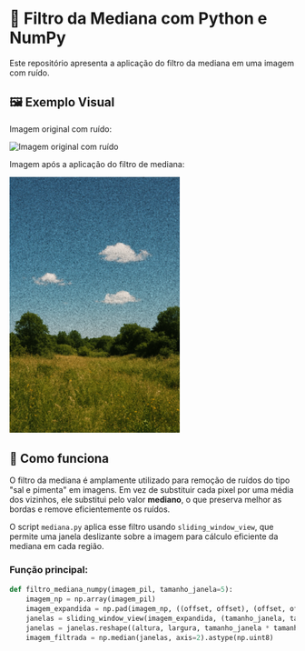 # 🧼 Filtro da Mediana com Python e NumPy

Este repositório apresenta a aplicação do filtro da mediana em uma imagem com ruído.

## 🖼️ Exemplo Visual

Imagem original com ruído:

<img src="2.png" alt="Imagem original com ruído" width="300"/>

Imagem após a aplicação do filtro de mediana:

<img src="2mod.png" alt="Imagem com filtro da mediana" width="300"/>

## 🧠 Como funciona

O filtro da mediana é amplamente utilizado para remoção de ruídos do tipo "sal e pimenta" em imagens. Em vez de substituir cada pixel por uma média dos vizinhos, ele substitui pelo valor **mediano**, o que preserva melhor as bordas e remove eficientemente os ruídos.

O script `mediana.py` aplica esse filtro usando `sliding_window_view`, que permite uma janela deslizante sobre a imagem para cálculo eficiente da mediana em cada região.

### Função principal:

```python
def filtro_mediana_numpy(imagem_pil, tamanho_janela=5):
    imagem_np = np.array(imagem_pil)
    imagem_expandida = np.pad(imagem_np, ((offset, offset), (offset, offset), (0, 0)), mode='edge')
    janelas = sliding_window_view(imagem_expandida, (tamanho_janela, tamanho_janela, 3))
    janelas = janelas.reshape((altura, largura, tamanho_janela * tamanho_janela, 3))
    imagem_filtrada = np.median(janelas, axis=2).astype(np.uint8)
